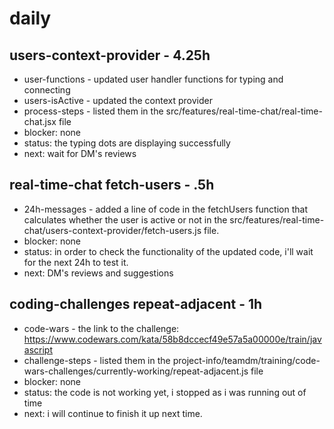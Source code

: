 # daily

## users-context-provider - 4.25h
* user-functions - updated user handler functions for typing and connecting
* users-isActive - updated the context provider
* process-steps - listed them in the src/features/real-time-chat/real-time-chat.jsx file
* blocker: none
* status: the typing dots are displaying successfully
* next: wait for DM's reviews

## real-time-chat fetch-users - .5h
* 24h-messages - added a line of code in the fetchUsers function that calculates whether the user is active or not in the src/features/real-time-chat/users-context-provider/fetch-users.js file.
* blocker: none
* status: in order to check the functionality of the updated code, i'll wait for the next 24h to test it.
* next: DM's reviews and suggestions

## coding-challenges repeat-adjacent - 1h
* code-wars - the link to the challenge: https://www.codewars.com/kata/58b8dccecf49e57a5a00000e/train/javascript
* challenge-steps - listed them in the project-info/teamdm/training/code-wars-challenges/currently-working/repeat-adjacent.js file
* blocker: none
* status: the code is not working yet, i stopped as i was running out of time
* next: i will continue to finish it up next time.